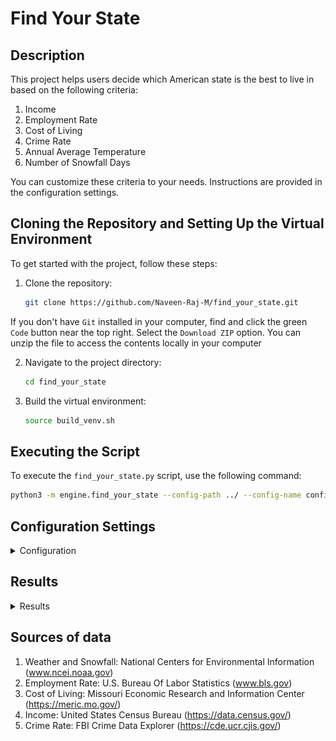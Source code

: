 # Find Your State

## Description
This project helps users decide which American state is the best to live in based on the following criteria: 
1. Income 
2. Employment Rate 
3. Cost of Living 
4. Crime Rate 
5. Annual Average Temperature 
6. Number of Snowfall Days

You can customize these criteria to your needs. Instructions are provided in the configuration settings.

## Cloning the Repository and Setting Up the Virtual Environment
To get started with the project, follow these steps:

1. Clone the repository:
    ```sh
    git clone https://github.com/Naveen-Raj-M/find_your_state.git
    ```

If you don't have `Git` installed in your computer, find and click the green `Code` button near the top right. Select the `Download ZIP` option. You can unzip the file to access the contents locally in your computer

2. Navigate to the project directory:
    ```sh
    cd find_your_state
    ```

3. Build the virtual environment:
    ```sh
    source build_venv.sh
    ```

## Executing the Script
To execute the `find_your_state.py` script, use the following command:
```sh
python3 -m engine.find_your_state --config-path ../ --config-name config.yaml
```

## Configuration Settings
<details>
<summary>Configuration</summary>
As I already mentioned, you can configure the criteria as per your need. To start with, open `config.yaml` file.

```yaml
defaults:
    - _self_
    - override hydra/hydra_logging: disabled  
    - override hydra/job_logging: disabled  

hydra:
    output_subdir: null  
    run:
        dir: .

# weather configuration
weather:
    temperature: 50
```
- This section configures the weather criteria. The `temperature` key sets the preferred average annual temperature.

```yaml
# snow configuration
snowfall:
    upper_bound: 30
    lower_bound: 5
```
- This section configures the snowfall criteria. The `upper_bound` and `lower_bound` keys set the acceptable range for the number of snowfall days.

```yaml
# income configuration
income:
    minimum: 80000
```
- This section configures the income criteria. The `minimum` key sets the minimum acceptable annual income in USD.

```yaml
# risk_affinity configuration
r:
    weather: 1
    snowfall: 0.5
    employment: 2
    crime_rate: 2
    cost_of_living: 1
    income: 3
```
- This section configures the risk affinity for each criterion. Set 
    `r` < 1 for risk-aversive utility
    `r` = 1 for risk-neutral utility
    `r` > 1 for risk-seeking utility

```yaml
# weights configuration
weights:
    weather: 10
    snowfall: 10
    employment: 20
    crime_rate: 20
    cost_of_living: 15
    income: 25
```
- This section configures the weights for each criterion. The values represent the relative importance of each criterion in the final decision-making process.

</details>

## Results
<details>
<summary>Results</summary>

The final result will look like this
![Final Ranking of States](results/resultant_utility.png)
> Final Ranking of States

Beyond the final ranking, you can also visualize the historic data of average annual temperature for each state, and how each State performed in each criteria

![Average Annual Temperature](results/weather/indiana.png)
> PDF of historic data of Annual Average Temperature of Indiana

![Snowfall](results/snowfall/probability_of_snowfall.png)
> Probability of no of snowfall days being between the given range

![Income](results/income/probability_of_income.png)
> Probability of average household income greater than the given value

![Employment](results/employment/normalized_employment_rate.png)
> Performance of various states in employment rate

![Crime Rate](results/crime_rate/normalized_crime_rate.png)
> Performance of various states in crime rate

![Cost of Living](results/cost_of_living/normalized_cost_of_living_index.png)
> Performance of various states in cost of living index

</details>


## Sources of data
1. Weather and Snowfall: National Centers for Environmental Information (www.ncei.noaa.gov)
2. Employment Rate: U.S. Bureau Of Labor Statistics (www.bls.gov)
3. Cost of Living: Missouri Economic Research and Information Center (https://meric.mo.gov/)
4. Income: United States Census Bureau (https://data.census.gov/)
5. Crime Rate: FBI Crime Data Explorer (https://cde.ucr.cjis.gov/)
